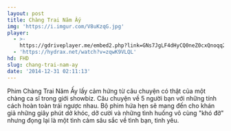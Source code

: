 ```yaml
---
layout: post
title: Chàng Trai Năm Ấy
img: 'https://i.imgur.com/V8uKzqG.jpg'
player:
  - >-
    https://gdriveplayer.me/embed2.php?link=GNs7JgLF4dHyCQ0neZ0cxQnoqq26hNnGUwt1QBqOUh0Han5k4PAeJ2iYNaYn8zlwB4vXY0%252Fte%252B4Kly7o83LJIWIj8u9GS%252B0CpH2XWJ%252BjAJ%252BMBji%252Fw3lyMKCLfn63oBQlPBoTVaV0VUZFxR74Jm0cu6QjPDiJGSHjLflykyMExdJY478OMhTJfKuXrN4lV%252FhcWj2eG9T1tlYQEFKWkYt42X
  - 'https://hydrax.net/watch?v=zqwK9VLQL'
hd: FHD
slug: chang-trai-nam-ay
date: '2014-12-31 02:11:13'
---
```

Phim Chàng Trai Năm Ấy lấy cảm hứng từ câu chuyện có thật của một chàng ca sĩ trong giới showbiz. Câu chuyện về 5 người bạn với những tính cách hoàn toàn trái ngược nhau. Bộ phim hứa hẹn sẽ mang đến cho khán giả những giây phút dở khóc, dỡ cười và những tình huống vô cùng "khó đỡ" nhưng đọng lại là một tình cảm sâu sắc về tình bạn, tình yêu.
